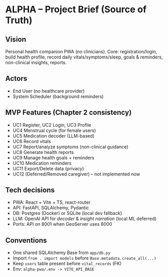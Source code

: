 # ALPHA – Project Brief (Source of Truth)

## Vision
Personal health companion PWA (no clinicians). Core: registration/login, build health profile, record daily vitals/symptoms/sleep, goals & reminders, non-clinical insights, reports.

## Actors
- End User (no healthcare provider)
- System Scheduler (background reminders)

## MVP Features (Chapter 2 consistency)
- UC1 Register, UC2 Login, UC3 Profile
- UC4 Menstrual cycle (for female users)
- UC5 Medication decoder (LLM-based)
- UC6 Record vitals
- UC7 Report/analyze symptoms (non-clinical guidance)
- UC8 Generate health reports
- UC9 Manage health goals + reminders
- UC10 Medication reminders
- UC11 Export/Delete data (privacy)
- UC12 (Deferred/Removed caregiver) – not implemented now

## Tech decisions
- PWA: React + Vite + TS, react-router
- API: FastAPI, SQLAlchemy, Pydantic
- DB: Postgres (Docker) or SQLite (local dev fallback)
- LLM: OpenAI API for *decoder* & *insight narration* (local ML deferred)
- Ports: API on 8001 when GeoServer uses 8000

## Conventions
- One shared SQLAlchemy Base from `app/db.py`
- Import `from . import models` before `Base.metadata.create_all(...)`
- Keep `users` table present before `vital_records` (FK)
- Env: `alpha-pwa/.env -> VITE_API_BASE`
